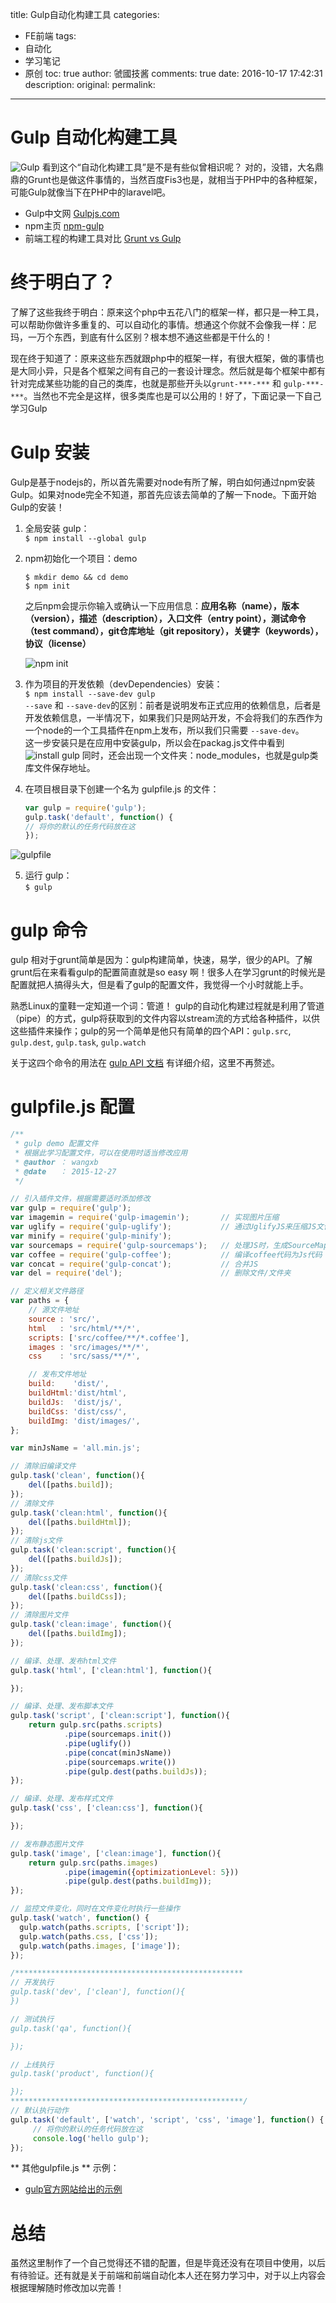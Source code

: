 title: Gulp自动化构建工具
categories:
  - FE前端
tags:
  - 自动化
  - 学习笔记
  - 原创
toc: true
author: 虢國技酱
comments: true
date: 2016-10-17 17:42:31
description:
original:
permalink:
---

# Gulp 自动化构建工具   
![Gulp](https://github.com/wxb/FE/blob/master/gulp/gulp.png?raw=true)
看到这个“自动化构建工具”是不是有些似曾相识呢？ 对的，没错，大名鼎鼎的Grunt也是做这件事情的，当然百度Fis3也是，就相当于PHP中的各种框架，可能Gulp就像当下在PHP中的laravel吧。
<!-- more -->

* Gulp中文网 [Gulpjs.com](http://www.gulpjs.com.cn/)
* npm主页 [npm-gulp](https://www.npmjs.com/package/gulp)
* 前端工程的构建工具对比 [Grunt vs Gulp](http://segmentfault.com/a/1190000002491282)

# 终于明白了？

了解了这些我终于明白：原来这个php中五花八门的框架一样，都只是一种工具，可以帮助你做许多重复的、可以自动化的事情。想通这个你就不会像我一样：尼玛，一万个东西，到底有什么区别？根本想不通这些都是干什么的！    

现在终于知道了：原来这些东西就跟php中的框架一样，有很大框架，做的事情也是大同小异，只是各个框架之间有自己的一套设计理念。然后就是每个框架中都有针对完成某些功能的自己的类库，也就是那些开头以`grunt-***-***` 和 `gulp-***-***`。当然也不完全是这样，很多类库也是可以公用的！好了，下面记录一下自己学习Gulp

# Gulp 安装  

Gulp是基于nodejs的，所以首先需要对node有所了解，明白如何通过npm安装Gulp。如果对node完全不知道，那首先应该去简单的了解一下node。下面开始Gulp的安装！

 1. 全局安装 gulp：   
 `$ npm install --global gulp`

 2. npm初始化一个项目：demo   

     ```shell
     $ mkdir demo && cd demo  
     $ npm init   
     ```
     之后npm会提示你输入或确认一下应用信息：**应用名称（name），版本（version），描述（description），入口文件（entry point），测试命令（test command），git仓库地址（git repository），关键字（keywords），协议（license）**   

     ![npm init](https://github.com/wxb/FE/blob/master/gulp/npm%20init.png?raw=true)

 3. 作为项目的开发依赖（devDependencies）安装：    
 `$ npm install --save-dev gulp`       
 `--save` 和 `--save-dev`的区别：前者是说明发布正式应用的依赖信息，后者是开发依赖信息，一半情况下，如果我们只是网站开发，不会将我们的东西作为一个node的一个工具插件在npm上发布，所以我们只需要 `--save-dev`。    
 这一步安装只是在应用中安装gulp，所以会在packag.js文件中看到
 ![install gulp](https://github.com/wxb/FE/blob/master/gulp/install%20gulp.jpg?raw=true)
 同时，还会出现一个文件夹：node_modules，也就是gulp类库文件保存地址。

 4. 在项目根目录下创建一个名为 gulpfile.js 的文件：    

     ```js
     var gulp = require('gulp');     
     gulp.task('default', function() {     
     // 将你的默认的任务代码放在这    
     });
     ```
  ![gulpfile](https://github.com/wxb/FE/blob/master/gulp/gulpfile.jpg?raw=true)

 5. 运行 gulp：    
     `$ gulp`


# gulp 命令  

gulp 相对于grunt简单是因为：gulp构建简单，快速，易学，很少的API。了解grunt后在来看看gulp的配置简直就是so easy 啊！很多人在学习grunt的时候光是配置就把人搞得头大，但是看了gulp的配置文件，我觉得一个小时就能上手。

熟悉Linux的童鞋一定知道一个词：管道！ gulp的自动化构建过程就是利用了管道（pipe）的方式，gulp将获取到的文件内容以stream流的方式给各种插件，以供这些插件来操作；gulp的另一个简单是他只有简单的四个API：`gulp.src`, `gulp.dest`, `gulp.task`, `gulp.watch`   

关于这四个命令的用法在 [gulp API 文档](http://www.gulpjs.com.cn/docs/api/) 有详细介绍，这里不再赘述。

# gulpfile.js 配置  

```js
/**
 * gulp demo 配置文件
 * 根据此学习配置文件，可以在使用时适当修改应用
 * @author ： wangxb
 * @date   ： 2015-12-27
 */

// 引入插件文件，根据需要适时添加修改
var gulp = require('gulp');  
var imagemin = require('gulp-imagemin');       // 实现图片压缩
var uglify = require('gulp-uglify');           // 通过UglifyJS来压缩JS文件
var minify = require('gulp-minify');
var sourcemaps = require('gulp-sourcemaps');   // 处理JS时，生成SourceMap
var coffee = require('gulp-coffee');		   // 编译coffee代码为Js代码
var concat = require('gulp-concat');           // 合并JS
var del = require('del');                      // 删除文件/文件夹

// 定义相关文件路径
var paths = {
	// 源文件地址
	source : 'src/',
	html   : 'src/html/**/*',
	scripts: ['src/coffee/**/*.coffee'],
	images : 'src/images/**/*',
	css    : 'src/sass/**/*',

	// 发布文件地址
	build:    'dist/',
	buildHtml:'dist/html',
	buildJs:  'dist/js/',
	buildCss: 'dist/css/',
	buildImg: 'dist/images/',
};

var minJsName = 'all.min.js';

// 清除旧编译文件
gulp.task('clean', function(){
	del([paths.build]);
});
// 清除文件
gulp.task('clean:html', function(){
	del([paths.buildHtml]);
});
// 清除js文件
gulp.task('clean:script', function(){
	del([paths.buildJs]);
});
// 清除css文件
gulp.task('clean:css', function(){
	del([paths.buildCss]);
});
// 清除图片文件
gulp.task('clean:image', function(){
	del([paths.buildImg]);
});

// 编译、处理、发布html文件
gulp.task('html', ['clean:html'], function(){

});

// 编译、处理、发布脚本文件
gulp.task('script', ['clean:script'], function(){
	return gulp.src(paths.scripts)
			.pipe(sourcemaps.init())     
			.pipe(uglify())              
			.pipe(concat(minJsName))  
			.pipe(sourcemaps.write())
			.pipe(gulp.dest(paths.buildJs));
});

// 编译、处理、发布样式文件
gulp.task('css', ['clean:css'], function(){

});

// 发布静态图片文件
gulp.task('image', ['clean:image'], function(){
	return gulp.src(paths.images)
    		.pipe(imagemin({optimizationLevel: 5}))
    		.pipe(gulp.dest(paths.buildImg));
});

// 监控文件变化，同时在文件变化时执行一些操作
gulp.task('watch', function() {
  gulp.watch(paths.scripts, ['script']);
  gulp.watch(paths.css, ['css']);
  gulp.watch(paths.images, ['image']);
});

/***************************************************
// 开发执行
gulp.task('dev', ['clean'], function(){
})

// 测试执行
gulp.task('qa', function(){

});

// 上线执行
gulp.task('product', function(){

});
****************************************************/
// 默认执行动作
gulp.task('default', ['watch', 'script', 'css', 'image'], function() {     
     // 将你的默认的任务代码放在这  
     console.log('hello gulp');  
});
```

** 其他gulpfile.js ** 示例：

* [gulp官方网站给出的示例](https://github.com/gulpjs/gulp)     

# 总结
虽然这里制作了一个自己觉得还不错的配置，但是毕竟还没有在项目中使用，以后有待验证。还有就是关于前端和前端自动化本人还在努力学习中，对于以上内容会根据理解随时修改加以完善！
